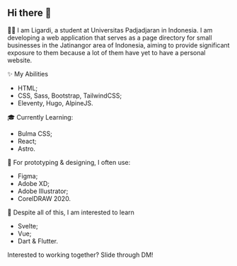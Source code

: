 ## Hi there 👋

👨‍🔬 I am Ligardi, a student at Universitas Padjadjaran in Indonesia. I am developing a web application that serves as a page directory for small businesses in the Jatinangor area of Indonesia, aiming to provide significant exposure to them because a lot of them have yet to have a personal website.

✨ My Abilities 
- HTML;
- CSS, Sass, Bootstrap, TailwindCSS;
- Eleventy, Hugo, AlpineJS.
  
🎓 Currently Learning:
- Bulma CSS;
- React;
- Astro.

🎨 For prototyping & designing, I often use:
- Figma;
- Adobe XD;
- Adobe Illustrator;
- CorelDRAW 2020.

🤔 Despite all of this, I am interested to learn
- Svelte;
- Vue;
- Dart & Flutter.


Interested to working together? Slide through DM!
  
<!--
**ligardi/ligardi** is a ✨ _special_ ✨ repository because its `README.md` (this file) appears on your GitHub profile.

Here are some ideas to get you started:

- 🔭 I’m currently working on ...
- 🌱 I’m currently learning ...
- 👯 I’m looking to collaborate on ...
- 🤔 I’m looking for help with ...
- 💬 Ask me about ...
- 📫 How to reach me: ...
- 😄 Pronouns: ...
- ⚡ Fun fact: ...
-->
